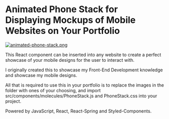# Animated Phone Stack for Displaying Mockups of Mobile Websites on Your Portfolio
[![animated-phone-stack.png](https://i.postimg.cc/wxy0q913/animated-phone-stack.png)](https://animated-phone-stack.netlify.com/)

This React component can be inserted into any website to create a perfect showcase of your mobile designs for the user to interact with.

I originally created this to showcase my Front-End Development knowledge and showcase my mobile designs. 

All that is required to use this in your portfolio is to replace the images in the folder with ones of your choosing, and import src/components/molecules/PhoneStack.js and PhoneStack.css into your project.

Powered by JavaScript, React, React-Spring and Styled-Components.

